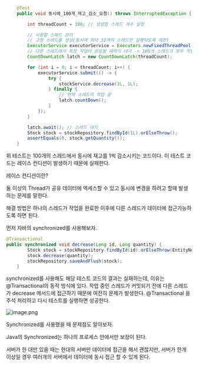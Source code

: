 ```java
    
    @Test
    public void 동시에_100개_재고_감소_요청() throws InterruptedException {

        int threadCount = 100; // 생성할 스레드 개수 설정

        // 사용할 스레드 관리
        // 고정 스레드풀 생성(동시에 최대 32개의 스레드만 실행되도록 제한)
        ExecutorService executorService = Executors.newFixedThreadPool(32);
        // 다른 스레드에서 특정 작업이 완료될 때까지 대기 -> 100개 스레드가 모두 작업을 완료할때까지 대기
        CountDownLatch latch = new CountDownLatch(threadCount);

        for (int i = 0; i < threadCount; i++) {
            executorService.submit(() -> {
                try {
                    stockService.decrease(1L, 1L);
                } finally {
                    // 현재 스레드의 작업 끝
                    latch.countDown();
                }
            });
        }

        latch.await(); // 스레드 대기
        Stock stock = stockRepository.findById(1L).orElseThrow();
        assertEquals(0, stock.getQuantity());
    }
```

위 테스트는 100개의 스레드에서 동시에 재고를 1씩 감소시키는 코드이다. 이 테스트 코드는 레이스 컨디션이 발생하기 때문에 실패한다.

레이스 컨디션이란?

둘 이상의 Thread가 공유 데이터에 엑세스할 수 있고 동시에 변경을 하려고 할때 발생하는 문제를 말한다.

해결 방법은 하나의 스레드가 작업을 완료한 이후에 다른 스레드가 데이터에 접근가능하도록 하면 된다.

먼저 자바의 synchronized를 사용해보자.

```java
@Transactional
public synchronized void decrease(Long id, Long quantity) {
        Stock stock = stockRepository.findById(id).orElseThrow(EntityNotFoundException::new);
        stock.decrease(quantity);
        stockRepository.saveAndFlush(stock);
    }
```

synchronized를 사용해도 해당 테스트 코드의 결과는 실패하는데, 이유는 @Transactional의 동작 방식에 있다. 작업 중인 스레드가 커밋되기 전에 다른 스레드가 decrease 메서드에 접근하기 때문에 여전히 문제가 발생한다. @Transactional 을 주석 처리하고 다시 테스트를 실행하면 성공한다.

![image.png](https://prod-files-secure.s3.us-west-2.amazonaws.com/72038517-8ad4-4bad-a50e-fa0deed31c0b/01394349-ed66-4f5c-b959-e2a100e5eb9b/image.png)

Synchronized를 사용했을 때 문제점도 알아보자.

Java의 Synchronized는 하나의 프로세스 안에서만 보장이 된다.

서버가 한 대만 있을 때는 한대의 서버만 데이터에 접근을 해서 괜찮지만, 서버가 한개 이상일 경우 여러개의 서버에서 데이터에 동시 접근 할 수 있게 된다.